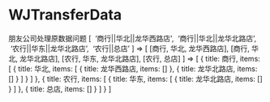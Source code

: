 # WJTransferData
朋友公司处理原数据问题
[
  ‘商行||华北||龙华西路店',
  ‘商行||华北||龙华北路店’,
  ‘农行||华东||龙华北路店’,
  ‘农行||总店’
]
=>
[
  [商行, 华北, 龙华西路店],
  [商行, 华北, 龙华北路店],
  [农行, 华东, 龙华北路店],
  [农行, 总店]
]
=>
[
  {
    title: 商行,
    items: [
      {
        title: 华北,
        items: [
          {
            title: 龙华西路店,
            items: []
          },
          {
            title: 龙华北路店,
            items: []
          }
        ]
      }
    ]
  },
  {
    title: 农行,
    items: [
      {
        title: 华东,
        items: [
          {
            title: 龙华北路店,
            items: []
          }
        ]
      },
      {
        title: 总店,
        items: []
      }
    ]
  }
]
